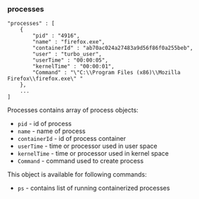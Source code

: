 ### processes

	"processes" : [
		{
			"pid" : "4916",
			"name" : "firefox.exe",
			"containerId" : "ab70ac024a27483a9d56f86f0a255beb",
			"user" : "turbo_user",
			"userTime" : "00:00:05",
			"kernelTime" : "00:00:01",
			"Command" : "\"C:\\Program Files (x86)\\Mozilla Firefox\\firefox.exe\" "
		},
		...
	]

Processes contains array of process objects:

* `pid` - id of process
* `name` - name of process
* `containerId` - id of process container
* `userTime` - time or processor used in user space
* `kernelTime` - time or processor used in kernel space
* `Command` - command used to create process

This object is available for following commands:

* `ps` - contains list of running containerized processes